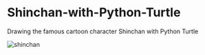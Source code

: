 # Shinchan-with-Python-Turtle
Drawing the famous cartoon character Shinchan with Python Turtle


![shinchan](https://user-images.githubusercontent.com/104048407/164610922-5c2737ba-5bf8-49e4-aaea-8d815268a2b8.PNG)


